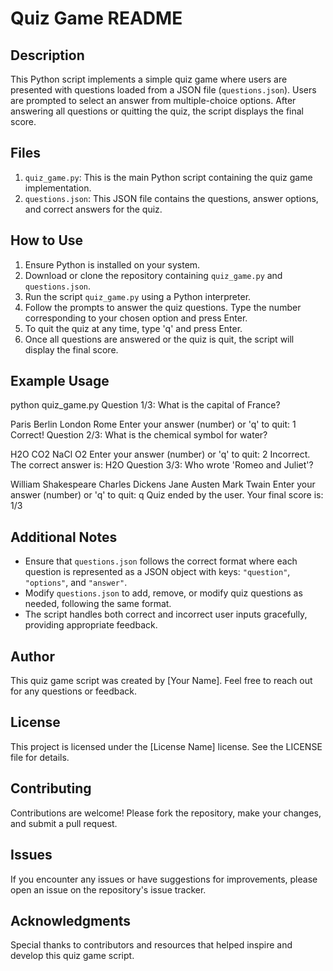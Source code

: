 # Quiz Game README

## Description
This Python script implements a simple quiz game where users are presented with questions loaded from a JSON file (`questions.json`). Users are prompted to select an answer from multiple-choice options. After answering all questions or quitting the quiz, the script displays the final score.

## Files
1. `quiz_game.py`: This is the main Python script containing the quiz game implementation.
2. `questions.json`: This JSON file contains the questions, answer options, and correct answers for the quiz.

## How to Use
1. Ensure Python is installed on your system.
2. Download or clone the repository containing `quiz_game.py` and `questions.json`.
3. Run the script `quiz_game.py` using a Python interpreter.
4. Follow the prompts to answer the quiz questions. Type the number corresponding to your chosen option and press Enter.
5. To quit the quiz at any time, type 'q' and press Enter.
6. Once all questions are answered or the quiz is quit, the script will display the final score.

## Example Usage
python quiz_game.py
Question 1/3: What is the capital of France?

Paris
Berlin
London
Rome
Enter your answer (number) or 'q' to quit: 1
Correct!
Question 2/3: What is the chemical symbol for water?

H2O
CO2
NaCl
O2
Enter your answer (number) or 'q' to quit: 2
Incorrect. The correct answer is: H2O
Question 3/3: Who wrote 'Romeo and Juliet'?

William Shakespeare
Charles Dickens
Jane Austen
Mark Twain
Enter your answer (number) or 'q' to quit: q
Quiz ended by the user.
Your final score is: 1/3


## Additional Notes
- Ensure that `questions.json` follows the correct format where each question is represented as a JSON object with keys: `"question"`, `"options"`, and `"answer"`.
- Modify `questions.json` to add, remove, or modify quiz questions as needed, following the same format.
- The script handles both correct and incorrect user inputs gracefully, providing appropriate feedback.

## Author
This quiz game script was created by [Your Name]. Feel free to reach out for any questions or feedback.

## License
This project is licensed under the [License Name] license. See the LICENSE file for details.

## Contributing
Contributions are welcome! Please fork the repository, make your changes, and submit a pull request.

## Issues
If you encounter any issues or have suggestions for improvements, please open an issue on the repository's issue tracker.

## Acknowledgments
Special thanks to contributors and resources that helped inspire and develop this quiz game script.
